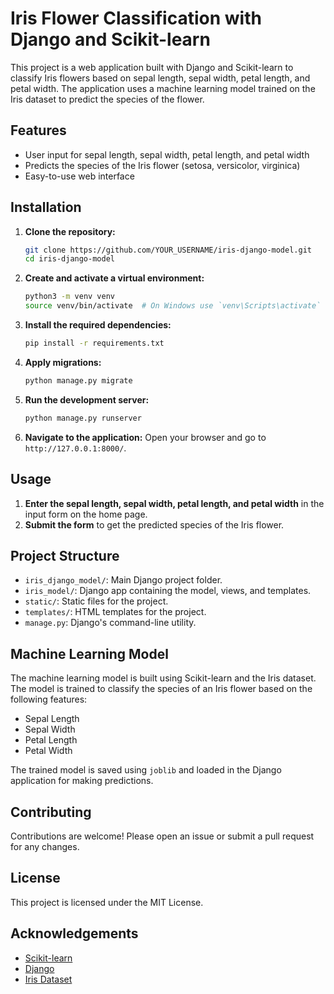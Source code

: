 # Iris Flower Classification with Django and Scikit-learn

This project is a web application built with Django and Scikit-learn to classify Iris flowers based on sepal length, sepal width, petal length, and petal width. The application uses a machine learning model trained on the Iris dataset to predict the species of the flower.

## Features

- User input for sepal length, sepal width, petal length, and petal width
- Predicts the species of the Iris flower (setosa, versicolor, virginica)
- Easy-to-use web interface

## Installation

1. **Clone the repository:**
    ```bash
    git clone https://github.com/YOUR_USERNAME/iris-django-model.git
    cd iris-django-model
    ```

2. **Create and activate a virtual environment:**
    ```bash
    python3 -m venv venv
    source venv/bin/activate  # On Windows use `venv\Scripts\activate`
    ```

3. **Install the required dependencies:**
    ```bash
    pip install -r requirements.txt
    ```

4. **Apply migrations:**
    ```bash
    python manage.py migrate
    ```

5. **Run the development server:**
    ```bash
    python manage.py runserver
    ```

6. **Navigate to the application:**
    Open your browser and go to `http://127.0.0.1:8000/`.

## Usage

1. **Enter the sepal length, sepal width, petal length, and petal width** in the input form on the home page.
2. **Submit the form** to get the predicted species of the Iris flower.

## Project Structure

- `iris_django_model/`: Main Django project folder.
- `iris_model/`: Django app containing the model, views, and templates.
- `static/`: Static files for the project.
- `templates/`: HTML templates for the project.
- `manage.py`: Django's command-line utility.

## Machine Learning Model

The machine learning model is built using Scikit-learn and the Iris dataset. The model is trained to classify the species of an Iris flower based on the following features:

- Sepal Length
- Sepal Width
- Petal Length
- Petal Width

The trained model is saved using `joblib` and loaded in the Django application for making predictions.

## Contributing

Contributions are welcome! Please open an issue or submit a pull request for any changes.

## License

This project is licensed under the MIT License.

## Acknowledgements

- [Scikit-learn](https://scikit-learn.org/)
- [Django](https://www.djangoproject.com/)
- [Iris Dataset](https://archive.ics.uci.edu/ml/datasets/iris)

